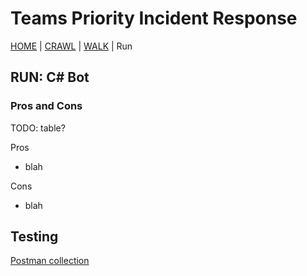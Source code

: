 # Teams Priority Incident Response
[HOME](README.md) | [CRAWL](Crawl.md) | [WALK](Walk.md) | Run
## RUN: C# Bot


### Pros and Cons
TODO: table?

Pros
- blah

Cons
- blah

## Testing
[Postman collection](Teams%20Priority%20Incident%20Response.postman_collection.json)